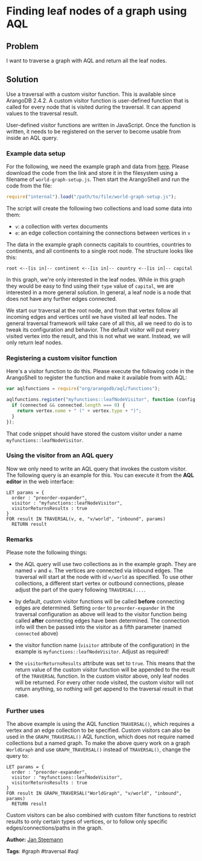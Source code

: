 # Finding leaf nodes of a graph using AQL

## Problem

I want to traverse a graph with AQL and return all the leaf nodes.

## Solution

Use a traversal with a custom visitor function. This is available since ArangoDB 2.4.2.
A custom visitor function is user-defined function that is called for every node that
is visited during the traversal. It can append values to the traversal result.

User-defined visitor functions are written in JavaScript. Once the function is written,
it needs to be registered on the server to become usable from inside an AQL query.

### Example data setup

For the following, we need the example graph and data from [here](https://jsteemann.github.io/downloads/code/world-graph-setup.js).
Please download the code from the link and store it in the filesystem using a filename
of `world-graph-setup.js`. Then start the ArangoShell and run the code from the file:

```js
require("internal").load("/path/to/file/world-graph-setup.js");
```

The script will create the following two collections and load some data into them:

- `v`: a collection with vertex documents
- `e`: an edge collection containing the connections between vertices in `v`

The data in the example graph connects capitals to countries, countries to 
continents, and all continents to a single root node. The structure looks like
this:

```
root <--[is in]-- continent <--[is in]-- country <--[is in]-- capital
```

In this graph, we're only interested in the leaf nodes. While in this graph
they would be easy to find using their `type` value of `capital`, we are 
interested in a more general solution. In general, a leaf node is a node that
does not have any further edges connected.

We start our traversal at the root node, and from that vertex follow all incoming 
edges and vertices until we have visited all leaf nodes. The general traversal
framework will take care of all this, all we need to do is to tweak its 
configuration and behavior. The default visitor will put every visited vertex
into the result, and this is not what we want. Instead, we will only return
leaf nodes.

### Registering a custom visitor function

Here's a visitor function to do this. Please execute the following code in the
ArangoShell to register the function and make it available from with AQL:

```js
var aqlfunctions = require("org/arangodb/aql/functions");

aqlfunctions.register("myfunctions::leafNodeVisitor", function (config, result, vertex, path, connected) {
  if (connected && connected.length === 0) {
    return vertex.name + " (" + vertex.type + ")";
  }
});
```

That code snippet should have stored the custom visitor under a name 
`myfunctions::leafNodeVisitor`. 

### Using the visitor from an AQL query

Now we only need to write an AQL query that invokes the custom visitor. The following
query is an example for this. You can execute it from the **AQL editor** in the web interface:
 
```
LET params = { 
  order : "preorder-expander",
  visitor : "myfunctions::leafNodeVisitor", 
  visitorReturnsResults : true 
}
FOR result IN TRAVERSAL(v, e, "v/world", "inbound", params) 
  RETURN result
```

### Remarks

Please note the following things:

* the AQL query will use two collections as in the example graph. They are named `v` and 
  `e`. The vertices are connected via inbound edges. The traversal will start at the
  node with id `v/world` as specified. To use other collections, a different start vertex
  or outbound connections, please adjust the part of the query following `TRAVERSAL(...`.

* by default, custom visitor functions will be called **before** connecting edges are
  determined. Setting `order` to `preorder-expander` in the traversal configuration
  as above will lead to the visitor function being called **after** connecting edges
  have been determined. The connection info will then be passed into the visitor as
  a fifth parameter (named `connected` above)

* the visitor function name (`visitor` attribute of the configuration) in the example
  is `myfunctions::leafNodeVisitor`. Adjust as required!

* the `visitorReturnsResults` attribute was set to `true`. This means that the return
  value of the custom visitor function will be appended to the result of the `TRAVERSAL`
  function. In the custom visitor above, only leaf nodes will be returned. For every
  other node visited, the custom visitor will not return anything, so nothing will get
  append to the traversal result in that case.

### Further uses

The above example is using the AQL function `TRAVERSAL()`, which requires a vertex and 
an edge collection to be specified. Custom visitors can also be used in the
`GRAPH_TRAVERSAL()` AQL function, which does not require named collections but a named 
graph. To make the above query work on a graph `WorldGraph` and use `GRAPH_TRAVERSAL()`
instead of `TRAVERSAL()`, change the query to:

```
LET params = { 
  order : "preorder-expander",
  visitor : "myfunctions::leafNodeVisitor", 
  visitorReturnsResults : true 
}
FOR result IN GRAPH_TRAVERSAL("WorldGraph", "v/world", "inbound", params) 
  RETURN result
```

Custom visitors can be also combined with custom filter functions to restrict results to only
certain types of vertices, or to follow only specific edges/connections/paths in the graph.


**Author:** [Jan Steemann](https://github.com/jsteemann)

**Tags**: #graph #traversal #aql

